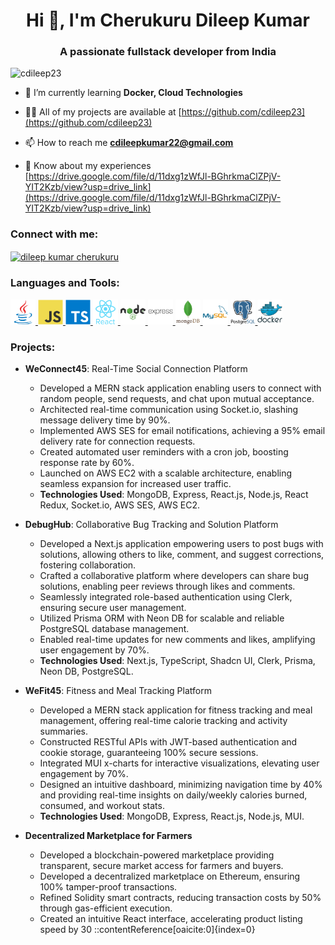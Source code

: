 <h1 align="center">Hi 👋, I'm Cherukuru Dileep Kumar</h1>
<h3 align="center">A passionate fullstack developer from India</h3>

<p align="left"> <img src="https://komarev.com/ghpvc/?username=cdileep23&label=Profile%20views&color=0e75b6&style=flat" alt="cdileep23" /> </p>



- 🌱 I’m currently learning **Docker, Cloud Technologies**

- 👨‍💻 All of my projects are available at [https://github.com/cdileep23](https://github.com/cdileep23)

- 📫 How to reach me **cdileepkumar22@gmail.com**

- 📄 Know about my experiences [https://drive.google.com/file/d/11dxg1zWfJl-BGhrkmaClZPjV-YIT2Kzb/view?usp=drive_link](https://drive.google.com/file/d/11dxg1zWfJl-BGhrkmaClZPjV-YIT2Kzb/view?usp=drive_link)

<h3 align="left">Connect with me:</h3>
<p align="left">
<a href="https://linkedin.com/in/dileep-kumar-cherukuru" target="blank"><img align="center" src="https://raw.githubusercontent.com/rahuldkjain/github-profile-readme-generator/master/src/images/icons/Social/linked-in-alt.svg" alt="dileep kumar cherukuru" height="30" width="40" /></a>
</p>

<h3 align="left">Languages and Tools:</h3>
<p align="left">
  <a href="https://www.java.com" target="_blank" rel="noreferrer">
    <img src="https://raw.githubusercontent.com/devicons/devicon/master/icons/java/java-original.svg" alt="java" width="40" height="40"/>
  </a>
  <a href="https://developer.mozilla.org/en-US/docs/Web/JavaScript" target="_blank" rel="noreferrer">
    <img src="https://raw.githubusercontent.com/devicons/devicon/master/icons/javascript/javascript-original.svg" alt="javascript" width="40" height="40"/>
  </a>
  <a href="https://www.typescriptlang.org/" target="_blank" rel="noreferrer">
    <img src="https://raw.githubusercontent.com/devicons/devicon/master/icons/typescript/typescript-original.svg" alt="typescript" width="40" height="40"/>
  </a>
  <a href="https://reactjs.org/" target="_blank" rel="noreferrer">
    <img src="https://raw.githubusercontent.com/devicons/devicon/master/icons/react/react-original-wordmark.svg" alt="react" width="40" height="40"/>
  </a>
  <a href="https://nodejs.org" target="_blank" rel="noreferrer">
    <img src="https://raw.githubusercontent.com/devicons/devicon/master/icons/nodejs/nodejs-original-wordmark.svg" alt="nodejs" width="40" height="40"/>
  </a>
  <a href="https://expressjs.com" target="_blank" rel="noreferrer">
    <img src="https://raw.githubusercontent.com/devicons/devicon/master/icons/express/express-original-wordmark.svg" alt="express" width="40" height="40"/>
  </a>
  <a href="https://www.mongodb.com/" target="_blank" rel="noreferrer">
    <img src="https://raw.githubusercontent.com/devicons/devicon/master/icons/mongodb/mongodb-original-wordmark.svg" alt="mongodb" width="40" height="40"/>
  </a>
  <a href="https://www.mysql.com/" target="_blank" rel="noreferrer">
    <img src="https://raw.githubusercontent.com/devicons/devicon/master/icons/mysql/mysql-original-wordmark.svg" alt="mysql" width="40" height="40"/>
  </a>
  <a href="https://www.postgresql.org/" target="_blank" rel="noreferrer">
    <img src="https://raw.githubusercontent.com/devicons/devicon/master/icons/postgresql/postgresql-original-wordmark.svg" alt="postgresql" width="40" height="40"/>
  </a>
  <a href="https://www.docker.com/" target="_blank" rel="noreferrer">
    <img src="https://raw.githubusercontent.com/devicons/devicon/master/icons/docker/docker-original-wordmark.svg" alt="docker" width="40" height="40"/>
  </a>
</p>

<h3 align="left">Projects:</h3>

- **WeConnect45**: Real-Time Social Connection Platform
  - Developed a MERN stack application enabling users to connect with random people, send requests, and chat upon mutual acceptance.
  - Architected real-time communication using Socket.io, slashing message delivery time by 90%.
  - Implemented AWS SES for email notifications, achieving a 95% email delivery rate for connection requests.
  - Created automated user reminders with a cron job, boosting response rate by 60%.
  - Launched on AWS EC2 with a scalable architecture, enabling seamless expansion for increased user traffic.
  - **Technologies Used**: MongoDB, Express, React.js, Node.js, React Redux, Socket.io, AWS SES, AWS EC2.

- **DebugHub**: Collaborative Bug Tracking and Solution Platform
  - Developed a Next.js application empowering users to post bugs with solutions, allowing others to like, comment, and suggest corrections, fostering collaboration.
  - Crafted a collaborative platform where developers can share bug solutions, enabling peer reviews through likes and comments.
  - Seamlessly integrated role-based authentication using Clerk, ensuring secure user management.
  - Utilized Prisma ORM with Neon DB for scalable and reliable PostgreSQL database management.
  - Enabled real-time updates for new comments and likes, amplifying user engagement by 70%.
  - **Technologies Used**: Next.js, TypeScript, Shadcn UI, Clerk, Prisma, Neon DB, PostgreSQL.

- **WeFit45**: Fitness and Meal Tracking Platform
  - Developed a MERN stack application for fitness tracking and meal management, offering real-time calorie tracking and activity summaries.
  - Constructed RESTful APIs with JWT-based authentication and cookie storage, guaranteeing 100% secure sessions.
  - Integrated MUI x-charts for interactive visualizations, elevating user engagement by 70%.
  - Designed an intuitive dashboard, minimizing navigation time by 40% and providing real-time insights on daily/weekly calories burned, consumed, and workout stats.
  - **Technologies Used**: MongoDB, Express, React.js, Node.js, MUI.

- **Decentralized Marketplace for Farmers**
  - Developed a blockchain-powered marketplace providing transparent, secure market access for farmers and buyers.
  - Developed a decentralized marketplace on Ethereum, ensuring 100% tamper-proof transactions.
  - Refined Solidity smart contracts, reducing transaction costs by 50% through gas-efficient execution.
  - Created an intuitive React interface, accelerating product listing speed by 30
::contentReference[oaicite:0]{index=0}
 
